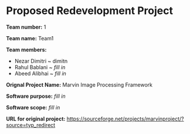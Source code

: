 # Proposed Redevelopment Project

**Team number:** 
1

**Team name:** 
Team1

**Team members:** 
  * Nezar Dimitri ~ dimitn
  * Rahul Bablani ~ *fill in*
  * Abeed Alibhai ~ *fill in*

**Orignal Project Name:** 
Marvin Image Processing Framework

**Software purpose:** 
*fill in*

**Software scope:** 
*fill in*

**URL for original project:** 
https://sourceforge.net/projects/marvinproject/?source=typ_redirect


